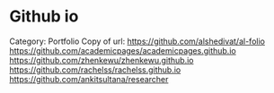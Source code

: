 # Github io

Category: Portfolio
Copy of url: https://github.com/alshedivat/al-folio
https://github.com/academicpages/academicpages.github.io
https://github.com/zhenkewu/zhenkewu.github.io
https://github.com/rachelss/rachelss.github.io
https://github.com/ankitsultana/researcher